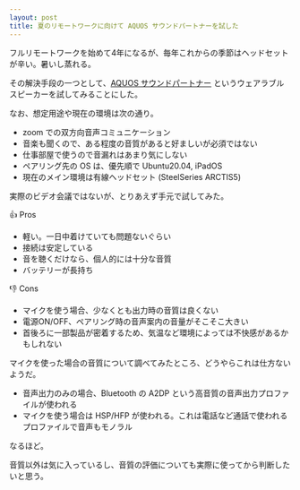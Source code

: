 ```yaml
---
layout: post
title: 夏のリモートワークに向けて AQUOS サウンドパートナーを試した
---
```


フルリモートワークを始めて4年になるが、毎年これからの季節はヘッドセットが辛い。暑いし蒸れる。

その解決手段の一つとして、[AQUOS サウンドパートナー](https://www.amazon.co.jp/gp/product/B07JQZ53K2/) というウェアラブルスピーカーを試してみることにした。

なお、想定用途や現在の環境は次の通り。

- zoom での双方向音声コミュニケーション
- 音楽も聞くので、ある程度の音質があると好ましいが必須ではない
- 仕事部屋で使うので音漏れはあまり気にしない
- ペアリング先の OS は、優先順で Ubuntu20.04, iPadOS
- 現在のメイン環境は有線ヘッドセット (SteelSeries ARCTIS5)

実際のビデオ会議ではないが、とりあえず手元で試してみた。

:+1: Pros

- 軽い。一日中着けていても問題ないぐらい
- 接続は安定している
- 音を聴くだけなら、個人的には十分な音質
- バッテリーが長持ち

:-1: Cons

- マイクを使う場合、少なくとも出力時の音質は良くない
- 電源ON/OFF、ペアリング時の音声案内の音量がそこそこ大きい
- 首後ろに一部製品が密着するため、気温など環境によっては不快感があるかもしれない

マイクを使った場合の音質について調べてみたところ、どうやらこれは仕方ないようだ。

- 音声出力のみの場合、Bluetooth の A2DP という高音質の音声出力プロファイルが使われる
- マイクを使う場合は HSP/HFP が使われる。これは電話など通話で使われるプロファイルで音声もモノラル

なるほど。

音質以外は気に入っているし、音質の評価についても実際に使ってから判断したいと思う。
